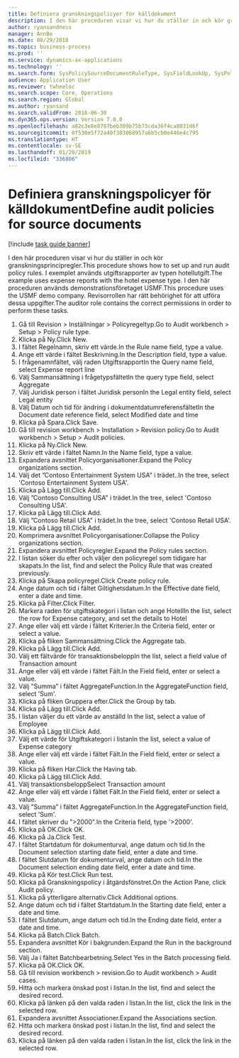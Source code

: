 ```yaml
---
title: Definiera granskningspolicyer för källdokument
description: I den här proceduren visar vi hur du ställer in och kör granskningsprincipregler.
author: ryansandness
manager: AnnBe
ms.date: 08/29/2018
ms.topic: business-process
ms.prod: ''
ms.service: dynamics-ax-applications
ms.technology: ''
ms.search.form: SysPolicySourceDocumentRuleType, SysFieldLookUp, SysPolicyListPage, SysPolicy, AuditPolicyRule, SysQueryForm, SysQueryFieldLookUp, AuditPolicyDateSelection, AuditPolicyAdditionalOption, BatchJob, CaseDetail
audience: Application User
ms.reviewer: twheeloc
ms.search.scope: Core, Operations
ms.search.region: Global
ms.author: ryansand
ms.search.validFrom: 2016-06-30
ms.dyn365.ops.version: Version 7.0.0
ms.openlocfilehash: a82c3e8e8787beb309b75b73cda36f4ca8031d6f
ms.sourcegitcommit: 0f530e5f72a40f383868957a6b5cb0e446e4c795
ms.translationtype: HT
ms.contentlocale: sv-SE
ms.lasthandoff: 01/29/2019
ms.locfileid: "336806"
---
```

# <a name="define-audit-policies-for-source-documents"></a><span data-ttu-id="d16ba-103">Definiera granskningspolicyer för källdokument</span><span class="sxs-lookup"><span data-stu-id="d16ba-103">Define audit policies for source documents</span></span>

[!include [task guide banner](../../includes/task-guide-banner.md)]

<span data-ttu-id="d16ba-104">I den här proceduren visar vi hur du ställer in och kör granskningsprincipregler.</span><span class="sxs-lookup"><span data-stu-id="d16ba-104">This procedure shows how to set up and run audit policy rules.</span></span> <span data-ttu-id="d16ba-105">I exemplet används utgiftsrapporter av typen hotellutgift.</span><span class="sxs-lookup"><span data-stu-id="d16ba-105">The example uses expense reports with the hotel expense type.</span></span> <span data-ttu-id="d16ba-106">I den här proceduren används demonstrationsföretaget USMF.</span><span class="sxs-lookup"><span data-stu-id="d16ba-106">This procedure uses the USMF demo company.</span></span> <span data-ttu-id="d16ba-107">Revisorrollen har rätt behörighet för att utföra dessa uppgifter.</span><span class="sxs-lookup"><span data-stu-id="d16ba-107">The auditor role contains the correct permissions in order to perform these tasks.</span></span>

1. <span data-ttu-id="d16ba-108">Gå till Revision > Inställningar > Policyregeltyp.</span><span class="sxs-lookup"><span data-stu-id="d16ba-108">Go to Audit workbench > Setup > Policy rule type.</span></span>
2. <span data-ttu-id="d16ba-109">Klicka på Ny.</span><span class="sxs-lookup"><span data-stu-id="d16ba-109">Click New.</span></span>
3. <span data-ttu-id="d16ba-110">I fältet Regelnamn, skriv ett värde.</span><span class="sxs-lookup"><span data-stu-id="d16ba-110">In the Rule name field, type a value.</span></span>
4. <span data-ttu-id="d16ba-111">Ange ett värde i fältet Beskrivning.</span><span class="sxs-lookup"><span data-stu-id="d16ba-111">In the Description field, type a value.</span></span>
5. <span data-ttu-id="d16ba-112">I frågenamnfältet, välj raden Utgiftsrapport</span><span class="sxs-lookup"><span data-stu-id="d16ba-112">In the Query name field, select Expense report line</span></span>
6. <span data-ttu-id="d16ba-113">Välj Sammansättning i frågetypsfältet</span><span class="sxs-lookup"><span data-stu-id="d16ba-113">In the query type field, select Aggregate</span></span>
7. <span data-ttu-id="d16ba-114">Välj Juridisk person i fältet Juridisk person</span><span class="sxs-lookup"><span data-stu-id="d16ba-114">In the Legal entity field, select Legal entity</span></span>
8. <span data-ttu-id="d16ba-115">Välj Datum och tid för ändring i dokumentdatumreferensfältet</span><span class="sxs-lookup"><span data-stu-id="d16ba-115">In the Document date reference field, select Modified date and time</span></span>
9. <span data-ttu-id="d16ba-116">Klicka på Spara.</span><span class="sxs-lookup"><span data-stu-id="d16ba-116">Click Save.</span></span>
10. <span data-ttu-id="d16ba-117">Gå till revision workbench > Installation > Revision policy.</span><span class="sxs-lookup"><span data-stu-id="d16ba-117">Go to Audit workbench > Setup > Audit policies.</span></span>
11. <span data-ttu-id="d16ba-118">Klicka på Ny.</span><span class="sxs-lookup"><span data-stu-id="d16ba-118">Click New.</span></span>
12. <span data-ttu-id="d16ba-119">Skriv ett värde i fältet Namn.</span><span class="sxs-lookup"><span data-stu-id="d16ba-119">In the Name field, type a value.</span></span>
13. <span data-ttu-id="d16ba-120">Expandera avsnittet Policyorganisationer.</span><span class="sxs-lookup"><span data-stu-id="d16ba-120">Expand the Policy organizations section.</span></span>
14. <span data-ttu-id="d16ba-121">Välj det ”Contoso Entertainment System USA" i trädet..</span><span class="sxs-lookup"><span data-stu-id="d16ba-121">In the tree, select 'Contoso Entertainment System USA'.</span></span>
15. <span data-ttu-id="d16ba-122">Klicka på Lägg till.</span><span class="sxs-lookup"><span data-stu-id="d16ba-122">Click Add.</span></span>
16. <span data-ttu-id="d16ba-123">Välj ”Contoso Consulting USA" i trädet.</span><span class="sxs-lookup"><span data-stu-id="d16ba-123">In the tree, select 'Contoso Consulting USA'.</span></span>
17. <span data-ttu-id="d16ba-124">Klicka på Lägg till.</span><span class="sxs-lookup"><span data-stu-id="d16ba-124">Click Add.</span></span>
18. <span data-ttu-id="d16ba-125">Välj ”Contoso Retail USA" i trädet.</span><span class="sxs-lookup"><span data-stu-id="d16ba-125">In the tree, select 'Contoso Retail USA'.</span></span>
19. <span data-ttu-id="d16ba-126">Klicka på Lägg till.</span><span class="sxs-lookup"><span data-stu-id="d16ba-126">Click Add.</span></span>
20. <span data-ttu-id="d16ba-127">Komprimera avsnittet Policyorganisationer.</span><span class="sxs-lookup"><span data-stu-id="d16ba-127">Collapse the Policy organizations section.</span></span>
21. <span data-ttu-id="d16ba-128">Expandera avsnittet Policyregler.</span><span class="sxs-lookup"><span data-stu-id="d16ba-128">Expand the Policy rules section.</span></span>
22. <span data-ttu-id="d16ba-129">I listan söker du efter och väljer den policyregel som tidigare har skapats.</span><span class="sxs-lookup"><span data-stu-id="d16ba-129">In the list, find and select the Policy Rule that was created previously.</span></span>
23. <span data-ttu-id="d16ba-130">Klicka på Skapa policyregel.</span><span class="sxs-lookup"><span data-stu-id="d16ba-130">Click Create policy rule.</span></span>
24. <span data-ttu-id="d16ba-131">Ange datum och tid i fältet Giltighetsdatum.</span><span class="sxs-lookup"><span data-stu-id="d16ba-131">In the Effective date field, enter a date and time.</span></span>
25. <span data-ttu-id="d16ba-132">Klicka på Filter.</span><span class="sxs-lookup"><span data-stu-id="d16ba-132">Click Filter.</span></span>
26. <span data-ttu-id="d16ba-133">Markera raden för utgiftskategori i listan och ange Hotell</span><span class="sxs-lookup"><span data-stu-id="d16ba-133">In the list, select the row for Expense category, and set the details to Hotel</span></span>
27. <span data-ttu-id="d16ba-134">Ange eller välj ett värde i fältet Kriterier.</span><span class="sxs-lookup"><span data-stu-id="d16ba-134">In the Criteria field, enter or select a value.</span></span>
28. <span data-ttu-id="d16ba-135">Klicka på fliken Sammansättning.</span><span class="sxs-lookup"><span data-stu-id="d16ba-135">Click the Aggregate tab.</span></span>
29. <span data-ttu-id="d16ba-136">Klicka på Lägg till.</span><span class="sxs-lookup"><span data-stu-id="d16ba-136">Click Add.</span></span>
30. <span data-ttu-id="d16ba-137">Välj ett fältvärde för transaktionsbelopp</span><span class="sxs-lookup"><span data-stu-id="d16ba-137">In the list, select a field value of Transaction amount</span></span>
31. <span data-ttu-id="d16ba-138">Ange eller välj ett värde i fältet Fält.</span><span class="sxs-lookup"><span data-stu-id="d16ba-138">In the Field field, enter or select a value.</span></span>
32. <span data-ttu-id="d16ba-139">Välj ”Summa” i fältet AggregateFunction.</span><span class="sxs-lookup"><span data-stu-id="d16ba-139">In the AggregateFunction field, select 'Sum'.</span></span>
33. <span data-ttu-id="d16ba-140">Klicka på fliken Gruppera efter.</span><span class="sxs-lookup"><span data-stu-id="d16ba-140">Click the Group by tab.</span></span>
34. <span data-ttu-id="d16ba-141">Klicka på Lägg till.</span><span class="sxs-lookup"><span data-stu-id="d16ba-141">Click Add.</span></span>
35. <span data-ttu-id="d16ba-142">I listan väljer du ett värde av anställd </span><span class="sxs-lookup"><span data-stu-id="d16ba-142">In the list, select a value of Employee</span></span> 
36. <span data-ttu-id="d16ba-143">Klicka på Lägg till.</span><span class="sxs-lookup"><span data-stu-id="d16ba-143">Click Add.</span></span>
37. <span data-ttu-id="d16ba-144">Välj ett värde för Utgiftskategori i listan</span><span class="sxs-lookup"><span data-stu-id="d16ba-144">In the list, select a value of Expense category</span></span>
38. <span data-ttu-id="d16ba-145">Ange eller välj ett värde i fältet Fält.</span><span class="sxs-lookup"><span data-stu-id="d16ba-145">In the Field field, enter or select a value.</span></span>
39. <span data-ttu-id="d16ba-146">Klicka på fliken Har.</span><span class="sxs-lookup"><span data-stu-id="d16ba-146">Click the Having tab.</span></span>
40. <span data-ttu-id="d16ba-147">Klicka på Lägg till.</span><span class="sxs-lookup"><span data-stu-id="d16ba-147">Click Add.</span></span>
41. <span data-ttu-id="d16ba-148">Välj transaktionsbelopp</span><span class="sxs-lookup"><span data-stu-id="d16ba-148">Select Transaction amount</span></span>
42. <span data-ttu-id="d16ba-149">Ange eller välj ett värde i fältet Fält.</span><span class="sxs-lookup"><span data-stu-id="d16ba-149">In the Field field, enter or select a value.</span></span>
43. <span data-ttu-id="d16ba-150">Välj ”Summa” i fältet AggregateFunction.</span><span class="sxs-lookup"><span data-stu-id="d16ba-150">In the AggregateFunction field, select 'Sum'.</span></span>
44. <span data-ttu-id="d16ba-151">I fältet skriver du ">2000".</span><span class="sxs-lookup"><span data-stu-id="d16ba-151">In the Criteria field, type '>2000'.</span></span>
45. <span data-ttu-id="d16ba-152">Klicka på OK.</span><span class="sxs-lookup"><span data-stu-id="d16ba-152">Click OK.</span></span>
46. <span data-ttu-id="d16ba-153">Klicka på Ja.</span><span class="sxs-lookup"><span data-stu-id="d16ba-153">Click Test.</span></span>
47. <span data-ttu-id="d16ba-154">I fältet Startdatum för dokumenturval, ange datum och tid.</span><span class="sxs-lookup"><span data-stu-id="d16ba-154">In the Document selection starting date field, enter a date and time.</span></span>
48. <span data-ttu-id="d16ba-155">I fältet Slutdatum för dokumenturval, ange datum och tid.</span><span class="sxs-lookup"><span data-stu-id="d16ba-155">In the Document selection ending date field, enter a date and time.</span></span>
49. <span data-ttu-id="d16ba-156">Klicka på Kör test.</span><span class="sxs-lookup"><span data-stu-id="d16ba-156">Click Run test.</span></span>
50. <span data-ttu-id="d16ba-157">Klicka på Granskningspolicy i åtgärdsfönstret.</span><span class="sxs-lookup"><span data-stu-id="d16ba-157">On the Action Pane, click Audit policy.</span></span>
51. <span data-ttu-id="d16ba-158">Klicka på ytterligare alternativ.</span><span class="sxs-lookup"><span data-stu-id="d16ba-158">Click Additional options.</span></span>
52. <span data-ttu-id="d16ba-159">Ange datum och tid i fältet Startdatum.</span><span class="sxs-lookup"><span data-stu-id="d16ba-159">In the Starting date field, enter a date and time.</span></span>
53. <span data-ttu-id="d16ba-160">I fältet Slutdatum, ange datum och tid.</span><span class="sxs-lookup"><span data-stu-id="d16ba-160">In the Ending date field, enter a date and time.</span></span>
54. <span data-ttu-id="d16ba-161">Klicka på Batch.</span><span class="sxs-lookup"><span data-stu-id="d16ba-161">Click Batch.</span></span>
55. <span data-ttu-id="d16ba-162">Expandera avsnittet Kör i bakgrunden.</span><span class="sxs-lookup"><span data-stu-id="d16ba-162">Expand the Run in the background section.</span></span>
56. <span data-ttu-id="d16ba-163">Välj Ja i fältet Batchbearbetning.</span><span class="sxs-lookup"><span data-stu-id="d16ba-163">Select Yes in the Batch processing field.</span></span>
57. <span data-ttu-id="d16ba-164">Klicka på OK.</span><span class="sxs-lookup"><span data-stu-id="d16ba-164">Click OK.</span></span>
58. <span data-ttu-id="d16ba-165">Gå till revision workbench > revision.</span><span class="sxs-lookup"><span data-stu-id="d16ba-165">Go to Audit workbench > Audit cases.</span></span>
59. <span data-ttu-id="d16ba-166">Hitta och markera önskad post i listan.</span><span class="sxs-lookup"><span data-stu-id="d16ba-166">In the list, find and select the desired record.</span></span>
60. <span data-ttu-id="d16ba-167">Klicka på länken på den valda raden i listan.</span><span class="sxs-lookup"><span data-stu-id="d16ba-167">In the list, click the link in the selected row.</span></span>
61. <span data-ttu-id="d16ba-168">Expandera avsnittet Associationer.</span><span class="sxs-lookup"><span data-stu-id="d16ba-168">Expand the Associations section.</span></span>
62. <span data-ttu-id="d16ba-169">Hitta och markera önskad post i listan.</span><span class="sxs-lookup"><span data-stu-id="d16ba-169">In the list, find and select the desired record.</span></span>
63. <span data-ttu-id="d16ba-170">Klicka på länken på den valda raden i listan.</span><span class="sxs-lookup"><span data-stu-id="d16ba-170">In the list, click the link in the selected row.</span></span>

